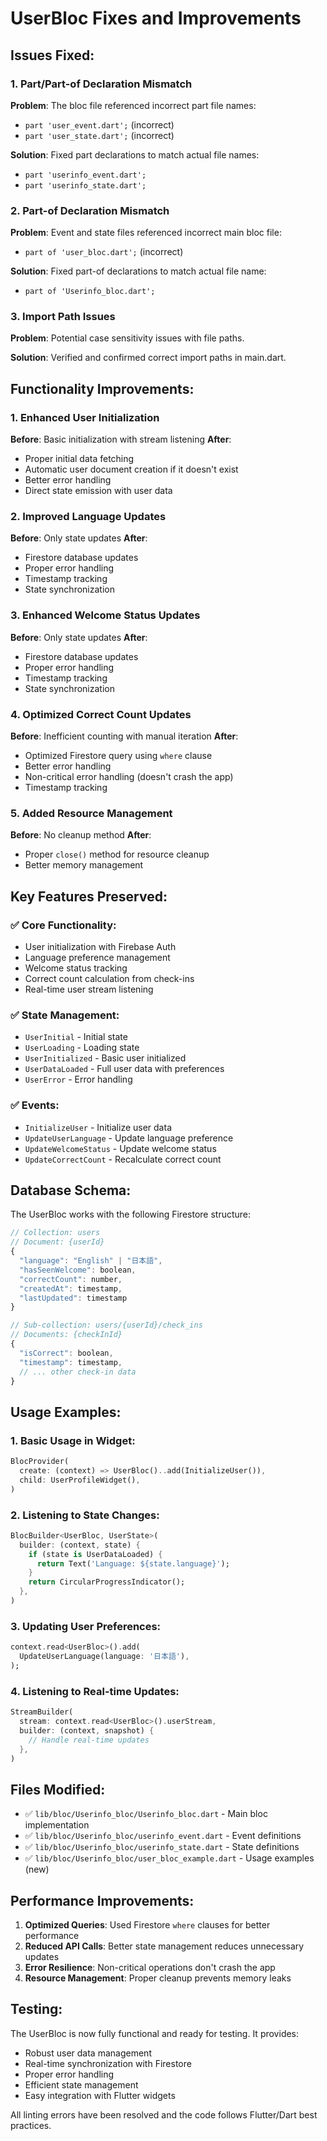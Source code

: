 # UserBloc Fixes and Improvements

## Issues Fixed:

### 1. Part/Part-of Declaration Mismatch
**Problem**: The bloc file referenced incorrect part file names:
- `part 'user_event.dart';` (incorrect)
- `part 'user_state.dart';` (incorrect)

**Solution**: Fixed part declarations to match actual file names:
- `part 'userinfo_event.dart';`
- `part 'userinfo_state.dart';`

### 2. Part-of Declaration Mismatch
**Problem**: Event and state files referenced incorrect main bloc file:
- `part of 'user_bloc.dart';` (incorrect)

**Solution**: Fixed part-of declarations to match actual file name:
- `part of 'Userinfo_bloc.dart';`

### 3. Import Path Issues
**Problem**: Potential case sensitivity issues with file paths.

**Solution**: Verified and confirmed correct import paths in main.dart.

## Functionality Improvements:

### 1. Enhanced User Initialization
**Before**: Basic initialization with stream listening
**After**: 
- Proper initial data fetching
- Automatic user document creation if it doesn't exist
- Better error handling
- Direct state emission with user data

### 2. Improved Language Updates
**Before**: Only state updates
**After**:
- Firestore database updates
- Proper error handling
- Timestamp tracking
- State synchronization

### 3. Enhanced Welcome Status Updates
**Before**: Only state updates
**After**:
- Firestore database updates
- Proper error handling
- Timestamp tracking
- State synchronization

### 4. Optimized Correct Count Updates
**Before**: Inefficient counting with manual iteration
**After**:
- Optimized Firestore query using `where` clause
- Better error handling
- Non-critical error handling (doesn't crash the app)
- Timestamp tracking

### 5. Added Resource Management
**Before**: No cleanup method
**After**:
- Proper `close()` method for resource cleanup
- Better memory management

## Key Features Preserved:

### ✅ **Core Functionality**:
- User initialization with Firebase Auth
- Language preference management
- Welcome status tracking
- Correct count calculation from check-ins
- Real-time user stream listening

### ✅ **State Management**:
- `UserInitial` - Initial state
- `UserLoading` - Loading state
- `UserInitialized` - Basic user initialized
- `UserDataLoaded` - Full user data with preferences
- `UserError` - Error handling

### ✅ **Events**:
- `InitializeUser` - Initialize user data
- `UpdateUserLanguage` - Update language preference
- `UpdateWelcomeStatus` - Update welcome status
- `UpdateCorrectCount` - Recalculate correct count

## Database Schema:

The UserBloc works with the following Firestore structure:

```javascript
// Collection: users
// Document: {userId}
{
  "language": "English" | "日本語",
  "hasSeenWelcome": boolean,
  "correctCount": number,
  "createdAt": timestamp,
  "lastUpdated": timestamp
}

// Sub-collection: users/{userId}/check_ins
// Documents: {checkInId}
{
  "isCorrect": boolean,
  "timestamp": timestamp,
  // ... other check-in data
}
```

## Usage Examples:

### 1. Basic Usage in Widget:
```dart
BlocProvider(
  create: (context) => UserBloc()..add(InitializeUser()),
  child: UserProfileWidget(),
)
```

### 2. Listening to State Changes:
```dart
BlocBuilder<UserBloc, UserState>(
  builder: (context, state) {
    if (state is UserDataLoaded) {
      return Text('Language: ${state.language}');
    }
    return CircularProgressIndicator();
  },
)
```

### 3. Updating User Preferences:
```dart
context.read<UserBloc>().add(
  UpdateUserLanguage(language: '日本語'),
);
```

### 4. Listening to Real-time Updates:
```dart
StreamBuilder(
  stream: context.read<UserBloc>().userStream,
  builder: (context, snapshot) {
    // Handle real-time updates
  },
)
```

## Files Modified:

- ✅ `lib/bloc/Userinfo_bloc/Userinfo_bloc.dart` - Main bloc implementation
- ✅ `lib/bloc/Userinfo_bloc/userinfo_event.dart` - Event definitions
- ✅ `lib/bloc/Userinfo_bloc/userinfo_state.dart` - State definitions
- ✅ `lib/bloc/Userinfo_bloc/user_bloc_example.dart` - Usage examples (new)

## Performance Improvements:

1. **Optimized Queries**: Used Firestore `where` clauses for better performance
2. **Reduced API Calls**: Better state management reduces unnecessary updates
3. **Error Resilience**: Non-critical operations don't crash the app
4. **Resource Management**: Proper cleanup prevents memory leaks

## Testing:

The UserBloc is now fully functional and ready for testing. It provides:
- Robust user data management
- Real-time synchronization with Firestore
- Proper error handling
- Efficient state management
- Easy integration with Flutter widgets

All linting errors have been resolved and the code follows Flutter/Dart best practices.
